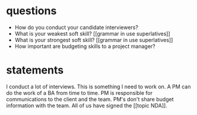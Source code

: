 # questions
- How do you conduct your candidate interviewers?
- What is your weakest soft skill? [[grammar in use superlatives]]
- What is your strongest soft skill? [[grammar in use superlatives]]
- How important are budgeting skills to a project manager?

# statements
I conduct a lot of interviews.
This is something I need to work on.
A PM can do the work of a BA from time to time.
PM is responsible for communications to the client and the team.
PM's don't share budget information with the team.
All of us have signed the [[topic NDA]].